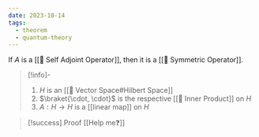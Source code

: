 ```yaml
---
date: 2023-10-14
tags:
  - theorem
  - quantum-theory
---
```

If $A$ is a [[📘 Self Adjoint Operator]], then it is a [[📘 Symmetric Operator]].

>[!info]-
> 1. $H$ is an [[📘 Vector Space#Hilbert Space]]
> 2. $\braket{\cdot, \cdot}$ is the respective [[📘 Inner Product]] on $H$
> 3. $A: H \rightarrow H$ is a [[linear map]] on $H$

>[!success] Proof
> [[Help me❓]]
